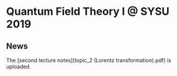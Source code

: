 # Quantum Field Theory I @ SYSU 2019

## News

The [second lecture notes](topic_2 (Lorentz transformation).pdf) is uploaded.
